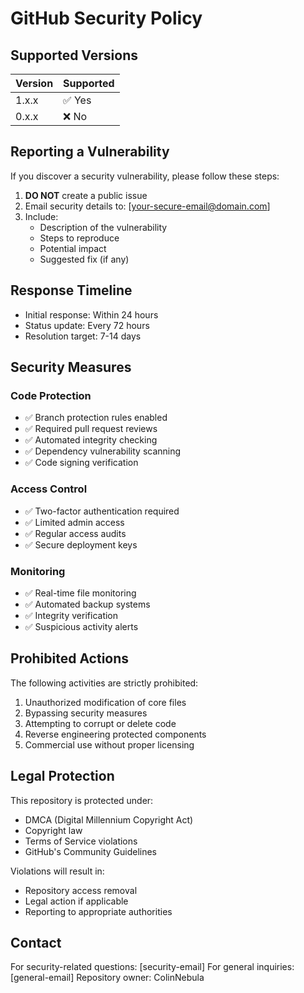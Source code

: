 # GitHub Security Policy

## Supported Versions

| Version | Supported          |
| ------- | ------------------ |
| 1.x.x   | ✅ Yes            |
| 0.x.x   | ❌ No             |

## Reporting a Vulnerability

If you discover a security vulnerability, please follow these steps:

1. **DO NOT** create a public issue
2. Email security details to: [your-secure-email@domain.com]
3. Include:
   - Description of the vulnerability
   - Steps to reproduce
   - Potential impact
   - Suggested fix (if any)

## Response Timeline

- Initial response: Within 24 hours
- Status update: Every 72 hours
- Resolution target: 7-14 days

## Security Measures

### Code Protection
- ✅ Branch protection rules enabled
- ✅ Required pull request reviews
- ✅ Automated integrity checking
- ✅ Dependency vulnerability scanning
- ✅ Code signing verification

### Access Control
- ✅ Two-factor authentication required
- ✅ Limited admin access
- ✅ Regular access audits
- ✅ Secure deployment keys

### Monitoring
- ✅ Real-time file monitoring
- ✅ Automated backup systems
- ✅ Integrity verification
- ✅ Suspicious activity alerts

## Prohibited Actions

The following activities are strictly prohibited:

1. Unauthorized modification of core files
2. Bypassing security measures
3. Attempting to corrupt or delete code
4. Reverse engineering protected components
5. Commercial use without proper licensing

## Legal Protection

This repository is protected under:
- DMCA (Digital Millennium Copyright Act)
- Copyright law
- Terms of Service violations
- GitHub's Community Guidelines

Violations will result in:
- Repository access removal
- Legal action if applicable
- Reporting to appropriate authorities

## Contact

For security-related questions: [security-email]
For general inquiries: [general-email]
Repository owner: ColinNebula